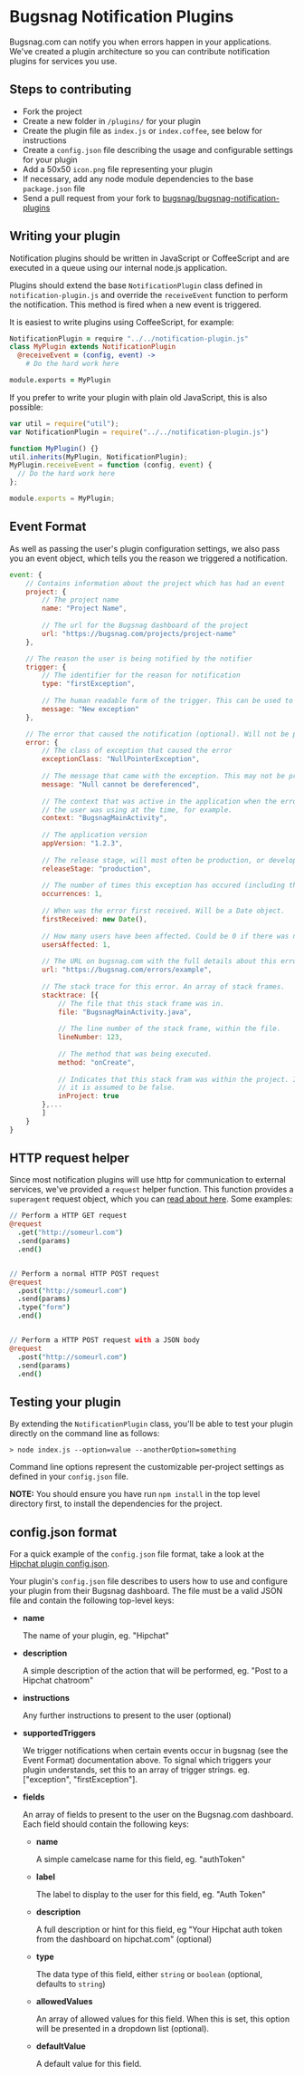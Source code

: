 Bugsnag Notification Plugins
============================

Bugsnag.com can notify you when errors happen in your applications.
We've created a plugin architecture so you can contribute notification 
plugins for services you use.


Steps to contributing
---------------------

- Fork the project
- Create a new folder in `/plugins/` for your plugin
- Create the plugin file as `index.js` or `index.coffee`, see below for instructions
- Create a `config.json` file describing the usage and configurable settings for your plugin
- Add a 50x50 `icon.png` file representing your plugin
- If necessary, add any node module dependencies to the base `package.json` file
- Send a pull request from your fork to [bugsnag/bugsnag-notification-plugins](https://github.com/bugsnag/bugsnag-notification-plugins)


Writing your plugin
-------------------

Notification plugins should be written in JavaScript or CoffeeScript and are 
executed in a queue using our internal node.js application.

Plugins should extend the base `NotificationPlugin` class defined in
`notification-plugin.js` and override the `receiveEvent` function to perform 
the notification. This method is fired when a new event is triggered.

It is easiest to write plugins using CoffeeScript, for example:

```coffeescript
NotificationPlugin = require "../../notification-plugin.js"
class MyPlugin extends NotificationPlugin
  @receiveEvent = (config, event) ->
    # Do the hard work here

module.exports = MyPlugin
```

If you prefer to write your plugin with plain old JavaScript, this is also 
possible:

```javascript
var util = require("util");
var NotificationPlugin = require("../../notification-plugin.js")

function MyPlugin() {}
util.inherits(MyPlugin, NotificationPlugin);
MyPlugin.receiveEvent = function (config, event) {
  // Do the hard work here
};

module.exports = MyPlugin;
```


Event Format
------------
As well as passing the user's plugin configuration settings, we also pass you
an event object, which tells you the reason we triggered a notification.

```javascript
event: {
    // Contains information about the project which has had an event
    project: {
        // The project name
        name: "Project Name",
        
        // The url for the Bugsnag dashboard of the project
        url: "https://bugsnag.com/projects/project-name"
    },

    // The reason the user is being notified by the notifier
    trigger: {
        // The identifier for the reason for notification
        type: "firstException",
        
        // The human readable form of the trigger. This can be used to start a sentance.
        message: "New exception"
    },

    // The error that caused the notification (optional). Will not be present if the project has hit the rate limit.
    error: {
        // The class of exception that caused the error
        exceptionClass: "NullPointerException",
        
        // The message that came with the exception. This may not be present if the exception didnt generate one.
        message: "Null cannot be dereferenced",
        
        // The context that was active in the application when the error occurred. This could be which screen
        // the user was using at the time, for example.
        context: "BugsnagMainActivity",
        
        // The application version
        appVersion: "1.2.3",
        
        // The release stage, will most often be production, or development.
        releaseStage: "production",
        
        // The number of times this exception has occured (including this one)
        occurrences: 1,
        
        // When was the error first received. Will be a Date object.
        firstReceived: new Date(),
        
        // How many users have been affected. Could be 0 if there was no user associated with the error.
        usersAffected: 1,
        
        // The URL on bugsnag.com with the full details about this erro
        url: "https://bugsnag.com/errors/example",
        
        // The stack trace for this error. An array of stack frames.
        stacktrace: [{
            // The file that this stack frame was in.
            file: "BugsnagMainActivity.java",
            
            // The line number of the stack frame, within the file.
            lineNumber: 123,
            
            // The method that was being executed.
            method: "onCreate",
            
            // Indicates that this stack fram was within the project. If the key is not present, 
            // it is assumed to be false.
            inProject: true
        },...
        ]
    }
}
```

HTTP request helper
-------------------

Since most notification plugins will use http for communication to external 
services, we've provided a `request` helper function. This function provides
a `superagent` request object, which you can
[read about here](http://visionmedia.github.com/superagent/). Some examples:

```coffeescript
// Perform a HTTP GET request
@request
  .get("http://someurl.com")
  .send(params)
  .end()


// Perform a normal HTTP POST request
@request
  .post("http://someurl.com")
  .send(params)
  .type("form")
  .end()


// Perform a HTTP POST request with a JSON body
@request
  .post("http://someurl.com")
  .send(params)
  .end()
```


Testing your plugin
-------------------

By extending the `NotificationPlugin` class, you'll be able to test your 
plugin directly on the command line as follows:

    > node index.js --option=value --anotherOption=something

Command line options represent the customizable per-project settings as
defined in your `config.json` file.

**NOTE:** You should ensure you have run `npm install` in the top level
directory first, to install the dependencies for the project.


config.json format
------------------

For a quick example of the `config.json` file format, take a look at the
[Hipchat plugin config.json](https://raw.github.com/bugsnag/bugsnag-notification-plugins/master/plugins/hipchat/config.json).

Your plugin's `config.json` file describes to users how to use and configure
your plugin from their Bugsnag dashboard. The file must be a valid JSON file
and contain the following top-level keys:

-   **name**

    The name of your plugin, eg. "Hipchat"

-   **description**

    A simple description of the action that will be performed, 
    eg. "Post to a Hipchat chatroom"

-   **instructions**

    Any further instructions to present to the user (optional)

-   **supportedTriggers**

    We trigger notifications when certain events occur in bugsnag (see the 
    Event Format) documentation above. To signal which triggers your plugin
    understands, set this to an array of trigger strings.
    eg. ["exception", "firstException"].

-   **fields**

    An array of fields to present to the user on the Bugsnag.com dashboard. 
    Each field should contain the following keys:

    -   **name**

        A simple camelcase name for this field, eg. "authToken"

    -   **label**

        The label to display to the user for this field, eg. "Auth Token"

    -   **description**

        A full description or hint for this field, eg "Your Hipchat auth token
        from the dashboard on hipchat.com" (optional)

    -   **type**

        The data type of this field, either `string` or `boolean`
        (optional, defaults to `string`)

    -   **allowedValues**

        An array of allowed values for this field. When this is set, this 
        option will be presented in a dropdown list (optional).

    -   **defaultValue**

        A default value for this field.